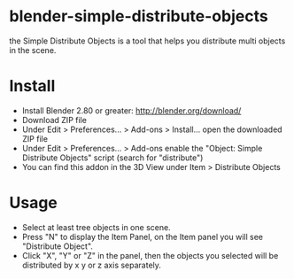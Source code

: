 # blender-simple-distribute-objects
the Simple Distribute Objects is a tool that helps you distribute multi objects in the scene.

# Install
- Install Blender 2.80 or greater: http://blender.org/download/
- Download ZIP file
- Under Edit > Preferences... > Add-ons > Install... open the downloaded ZIP file
- Under Edit > Preferences... > Add-ons enable the "Object: Simple Distribute Objects" script (search for "distribute")
- You can find this addon in the 3D View under Item > Distribute Objects

# Usage
- Select at least tree objects in one scene.
- Press "N" to display the Item Panel, on the Item panel you will see "Distribute Object".
- Click "X", "Y" or "Z" in the panel, then the objects you selected will be distributed by x y or z axis separately.
